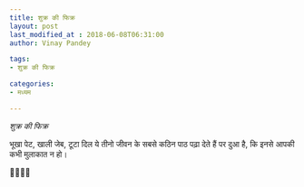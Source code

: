 ```yaml
---
title: शुक्र की फिक्र
layout: post
last_modified_at : 2018-06-08T06:31:00
author: Vinay Pandey

tags:
- शुक्र की फिक्र

categories:
- मध्यम

---
```


*शुक्र की फिक्र*

भूखा पेट, खाली जेब, टूटा दिल
ये तीनो जीवन के सबसे कठिन पाठ पढ़ा देते हैं
पर दुआ है, 
कि इनसे आपकी कभी मुलाकात न हो।

🙏🌷🌷🙏
